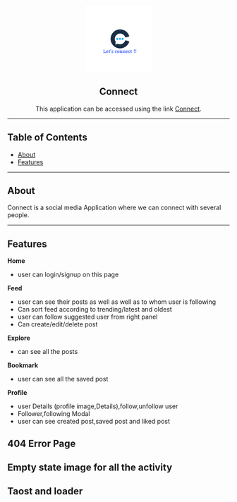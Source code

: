 <div align="center">

<img alt="logo" src="public/Assets/ConnectLogo.png" width="150px" height="150px" />

## Connect

This application can be  accessed using the link  [Connect](https://social-connect-temp.vercel.app/).

</div>

---

## Table of Contents

- [About](#-about)
- [Features](#-features)

---

## About

Connect is a social media Application where we can connect with several people.

---

## Features

**Home**

- user can login/signup on this page

**Feed**

- user can see their posts as well as well as to whom user is following
- Can sort feed according to trending/latest and oldest
- user can follow suggested user from right panel
- Can create/edit/delete post

**Explore**

- can see all the posts 

**Bookmark**

- user can see all the saved post

**Profile**

- user Details (profile image,Details),follow,unfollow user
- Follower,following Modal
- user can see created post,saved post and liked post


## 404 Error Page
## Empty state image for all the activity
## Taost and loader
